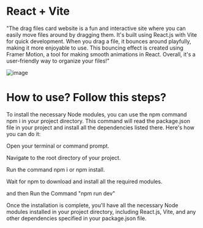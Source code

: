 # React + Vite

"The drag files card website is a fun and interactive site where you can easily move files around by dragging them. It's built using React.js with Vite for quick development. When you drag a file, it bounces around playfully, making it more enjoyable to use. This bouncing effect is created using Framer Motion, a tool for making smooth animations in React. Overall, it's a user-friendly way to organize your files!"

![image](https://github.com/realsachinr/Drag-Cards-Website/assets/154586309/27cde662-4f4a-4378-8fff-dbf0f20be2ab)

# How to use? Follow this steps?

To install the necessary Node modules, you can use the npm command npm i in your project directory. This command will read the package.json file in your project and install all the dependencies listed there. Here's how you can do it:

Open your terminal or command prompt.

Navigate to the root directory of your project.

Run the command npm i or npm install.

Wait for npm to download and install all the required modules.

and then Run the Command "npm run dev"

Once the installation is complete, you'll have all the necessary Node modules installed in your project directory, including React.js, Vite, and any other dependencies specified in your package.json file.

